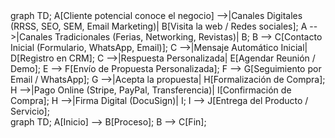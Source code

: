 <!DOCTYPE html>
<html>
<head>
    <title>Diagrama de Flujo - Proceso Comercial</title>
    <script src="https://cdnjs.cloudflare.com/ajax/libs/mermaid/10.2.4/mermaid.min.js"></script>
</head>
<body>
    <div class="mermaid">
        graph TD;
            A[Cliente potencial conoce el negocio] -->|Canales Digitales (RRSS, SEO, SEM, Email Marketing)| B[Visita la web / Redes sociales];
            A -->|Canales Tradicionales (Ferias, Networking, Revistas)| B;
            B --> C[Contacto Inicial (Formulario, WhatsApp, Email)];
            C -->|Mensaje Automático Inicial| D[Registro en CRM];
            C -->|Respuesta Personalizada| E[Agendar Reunión / Demo];
            E --> F[Envío de Propuesta Personalizada];
            F --> G[Seguimiento por Email / WhatsApp];
            G -->|Acepta la propuesta| H[Formalización de Compra];
            H -->|Pago Online (Stripe, PayPal, Transferencia)| I[Confirmación de Compra];
            H -->|Firma Digital (DocuSign)| I;
            I --> J[Entrega del Producto / Servicio];
    </div>
    <script>
        mermaid.initialize({ startOnLoad: true });
    </script>
</body>
</html>

<!DOCTYPE html>
<html lang="es">
<head>
    <meta charset="UTF-8">
    <meta name="viewport" content="width=device-width, initial-scale=1.0">
    <script type="module">
        import mermaid from 'https://cdn.jsdelivr.net/npm/mermaid@10/dist/mermaid.esm.min.mjs';
        mermaid.initialize({ startOnLoad: true });
    </script>
</head>
<body>
    <div class="mermaid">
        graph TD;
        A[Inicio] --> B[Proceso];
        B --> C[Fin];
    </div>
</body>
</html>

